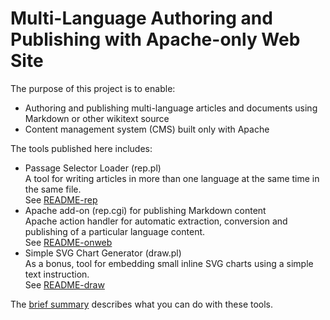 # Multi-Language Authoring and Publishing with Apache-only Web Site

The purpose of this project is to enable:

- Authoring and publishing multi-language articles and documents using Markdown or other wikitext source
- Content management system (CMS) built only with Apache

The tools published here includes:

- Passage Selector Loader (rep.pl)  
A tool for writing articles in more than one language at the same time in the same file.  
See [README-rep](README-rep.md)
- Apache add-on (rep.cgi) for publishing Markdown content  
Apache action handler for automatic extraction, conversion and publishing of a particular language content.  
See [README-onweb](README-onweb.md)
- Simple SVG Chart Generator (draw.pl)  
As a bonus, tool for embedding small inline SVG charts using a simple text instruction.  
See [README-draw](README-draw.md)

The [brief summary](http://www.kobu.com/author) describes what you can do with these tools.
